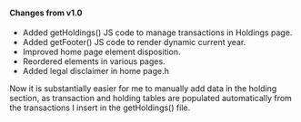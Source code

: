 #### Changes from v1.0

- Added getHoldings() JS code to manage transactions in Holdings page.
- Added getFooter() JS code to render dynamic current year.
- Improved home page element disposition.
- Reordered elements in various pages.
- Added legal disclaimer in home page.h

Now it is substantially easier for me to manually add data in the holding section, as transaction and holding tables are populated automatically from the transactions I insert in the getHoldings() file.
